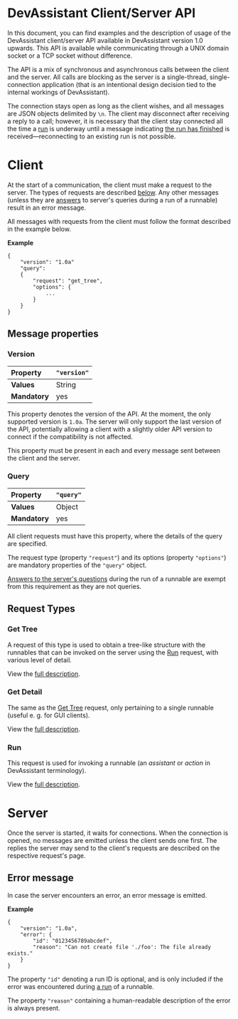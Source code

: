 # DevAssistant Client/Server API

In this document, you can find examples and the description of usage of the
DevAssistant client/server API available in DevAssistant version 1.0 upwards.
This API is available while communicating through a UNIX domain socket or a
TCP socket without difference.

The API is a mix of synchronous and asynchronous calls between the client and
the server. All calls are blocking as the server is a single-thread,
single-connection application (that is an intentional design decision tied to
the internal workings of DevAssistant).

The connection stays open as long as the client wishes, and all messages are
JSON objects delimited by `\n`. The client may disconnect after receiving a
reply to a call; however, it is necessary that the client stay
connected all the time a [run](api/run.md) is underway until a message
indicating [the run has finished](api/run.md#reply-run-finished) is
received—reconnecting to an existing run is not possible.

# Client

At the start of a communication, the client must make a request to the server.
The types of requests are described [below](#request-types). Any other messages
(unless they are [answers](api/run.md#answer-client--server) to server's
queries during a run of a runnable) result in an error message.

All messages with requests from the client must follow the format described in
the example below.

**Example**

```
{
    "version": "1.0a"
    "query":
    {
        "request": "get_tree",
        "options": {
            ...
        }
    }
}
```

## Message properties

### Version

|**Property** | `"version"`|
| :---------- | :--- |
|**Values**   | String |
|**Mandatory**| yes |

This property denotes the version of the API. At the moment, the only supported
version is `1.0a`. The server will only support the last version of the API,
potentially allowing a client with a slightly older API version to connect if
the compatibility is not affected.

This property must be present in each and every message sent between the client
and the server.

### Query

|**Property** | `"query"`|
| :---------- | :--- |
|**Values**   | Object |
|**Mandatory**| yes |

All client requests must have this property, where the details of the query are
specified.

The request type (property `"request"`) and its options (property `"options"`)
are mandatory properties of the `"query"` object.

[Answers to the server's questions](api/run.md#answer-client--server) during
the run of a runnable are exempt from this requirement as they are not queries.

## Request Types

### Get Tree

A request of this type is used to obtain a tree-like structure with the
runnables that can be invoked on the server using the [Run](#run) request, with
various level of detail.

View the [full description](api/get_tree.md).

### Get Detail

The same as the [Get Tree](#get-tree) request, only pertaining to a single
runnable (useful e. g. for GUI clients).

View the [full description](api/get_detail.md).

### Run

This request is used for invoking a runnable (an *assistant* or *action* in
DevAssistant terminology).

View the [full description](api/run.md).

# Server

Once the server is started, it waits for connections. When the connection is
opened, no messages are emitted unless the client sends one first. The replies
the server may send to the client's requests are described on the respective
request's page.

## Error message

In case the server encounters an error, an error message is emitted.

**Example**

```
{
    "version": "1.0a",
    "error": {
        "id": "0123456789abcdef",
        "reason": "Can not create file './foo': The file already exists."
    }
}
```

The property `"id"` denoting a run ID is optional, and is only included if the
error was encountered during [a run](api/run.md) of a runnable.

The property `"reason"` containing a human-readable description of the error
is always present.

